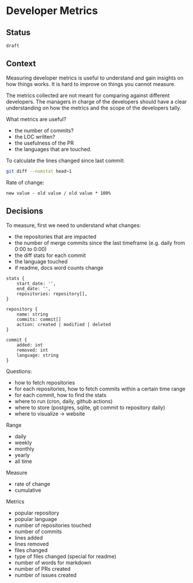 # Developer Metrics

## Status


`draft`

## Context

Measuring developer metrics is useful to understand and gain insights on how things works. It is hard to improve on things you cannot measure.

The metrics collected are not meant for comparing against different developers. The managers in charge of the developers should have a clear understanding on how the metrics and the scope of the developers tally.


What metrics are useful?
- the number of commits?
- the LOC written?
- the usefulness of the PR
- the languages that are touched.

To calculate the lines changed since last commit:

```bash
git diff --numstat head~1
```

Rate of change:

```
new value - old value / old value * 100%
```

## Decisions


To measure, first we need to understand what changes:


- the repositories that are impacted
- the number of merge commits since the last timeframe (e.g. daily from 0:00 to 0:00)
- the diff stats for each commit
- the language touched
- if readme, docs word counts change

```
stats {
	start_date: '',
	end_date: '',
	repositories: repository[],
}

repository {
	name: string
	commits: commit[]
	action: created | modified | deleted
}

commit {
	added: int
	removed: int
	language: string
}
```

Questions:
- how to fetch repositories
- for each repositories, how to fetch commits within a certain time range
- for each commit, how to find the stats
- where to run (cron, daily, github actions)
- where to store (postgres, sqlite, git commit to repository daily)
- where to visualize -> website

Range
- daily
- weekly
- monthly
- yearly
- all time

Measure
- rate of change
- cumulative

Metrics
- popular repository
- popular language
- number of repositories touched
- number of commits
- lines added
- lines removed
- files changed
- type of files changed (special for readme)
- number of words for markdown
- number of PRs created
- number of issues created
